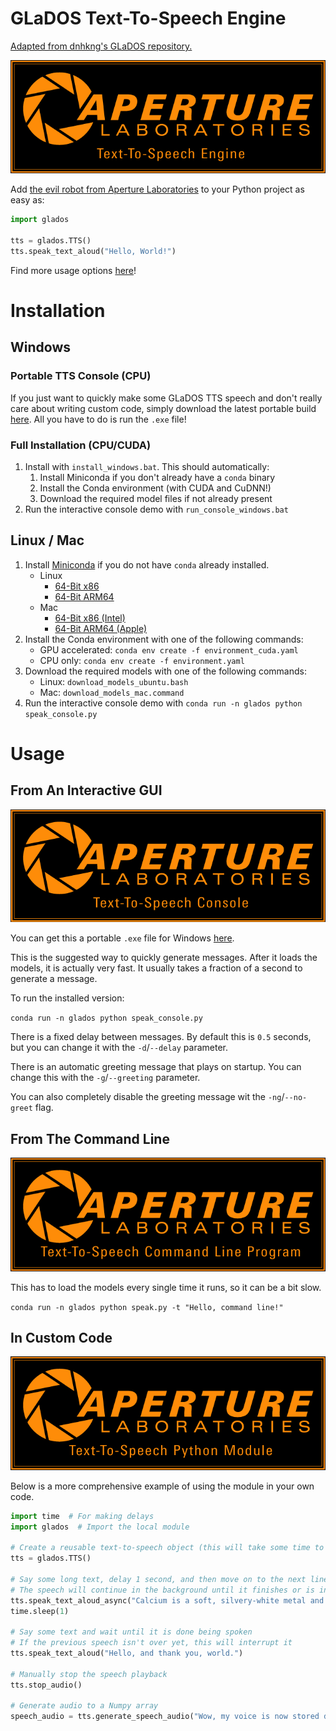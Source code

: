 # GLaDOS Text-To-Speech Engine
[Adapted from dnhkng's GLaDOS repository.](https://github.com/dnhkng/GlaDOS)

<p align="center"><img src="engine.png" alt="Interactive Console Splash Screen"/></p>

Add [the evil robot from Aperture Laboratories](https://en.wikipedia.org/wiki/GLaDOS) to your Python project as easy as:
```python
import glados

tts = glados.TTS()
tts.speak_text_aloud("Hello, World!")
```

Find more usage options [here](#Usage)!

# Installation

## Windows
### Portable TTS Console (CPU)
If you just want to quickly make some GLaDOS TTS speech and don't really care about writing custom code, simply download the latest portable build  [here](https://github.com/nimaid/GLaDOS-TTS/releases/latest). All you have to do is run the `.exe` file!

### Full Installation (CPU/CUDA)
1. Install with `install_windows.bat`. This should automatically:
   1. Install Miniconda if you don't already have a `conda` binary
   2.  Install the Conda environment (with CUDA and CuDNN!)
   3.  Download the required model files if not already present
2. Run the interactive console demo with `run_console_windows.bat`

## Linux / Mac
1. Install [Miniconda](https://www.anaconda.com/download/success) if you do not have `conda` already installed.
   - Linux
      - [64-Bit x86](https://repo.anaconda.com/miniconda/Miniconda3-latest-Linux-x86_64.sh)
      - [64-Bit ARM64](https://repo.anaconda.com/miniconda/Miniconda3-latest-Linux-aarch64.sh)
   - Mac
      - [64-Bit x86 (Intel)](https://repo.anaconda.com/miniconda/Miniconda3-latest-MacOSX-x86_64.pkg)
      - [64-Bit ARM64 (Apple)](https://repo.anaconda.com/miniconda/Miniconda3-latest-MacOSX-arm64.pkg)
2. Install the Conda environment with one of the following commands:
   - GPU accelerated: `conda env create -f environment_cuda.yaml`
   - CPU only: `conda env create -f environment.yaml`
3. Download the required models with one of the following commands:
   - Linux: `download_models_ubuntu.bash`
   - Mac: `download_models_mac.command`
4. Run the interactive console demo with `conda run -n glados python speak_console.py`

# Usage

## From An Interactive GUI
<p align="center"><img src="console.png" alt="Interactive Console Splash Screen"/></p>

You can get this a portable `.exe` file for Windows [here](https://github.com/nimaid/GLaDOS-TTS/releases/latest).

This is the suggested way to quickly generate messages. After it loads the models, it is actually very fast. It usually takes a fraction of a second to generate a message.

To run the installed version:

`conda run -n glados python speak_console.py`

There is a fixed delay between messages. By default this is `0.5` seconds, but you can change it with the `-d`/`--delay` parameter.

There is an automatic greeting message that plays on startup. You can change this with the `-g`/`--greeting` parameter.

You can also completely disable the greeting message wit the `-ng`/`--no-greet` flag.

## From The Command Line
<p align="center"><img src="command.png" alt="Interactive Console Splash Screen"/></p>

This has to load the models every single time it runs, so it can be a bit slow.

`conda run -n glados python speak.py -t "Hello, command line!"`

## In Custom Code
<p align="center"><img src="module.png" alt="Interactive Console Splash Screen"/></p>

Below is a more comprehensive example of using the module in your own code.

```python
import time  # For making delays
import glados  # Import the local module

# Create a reusable text-to-speech object (this will take some time to load the AI models)
tts = glados.TTS()

# Say some long text, delay 1 second, and then move on to the next line of code
# The speech will continue in the background until it finishes or is interrupted
tts.speak_text_aloud_async("Calcium is a soft, silvery-white metal and one of the most abundant elements on Earth.")
time.sleep(1)

# Say some text and wait until it is done being spoken
# If the previous speech isn't over yet, this will interrupt it
tts.speak_text_aloud("Hello, and thank you, world.")

# Manually stop the speech playback
tts.stop_audio()

# Generate audio to a Numpy array
speech_audio = tts.generate_speech_audio("Wow, my voice is now stored directly in your random access memory.")
```
